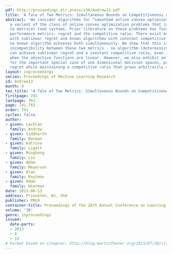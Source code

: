 ```yaml
---
pdf: http://proceedings.mlr.press/v30/Andrew13.pdf
title: 'A Tale of Two Metrics: Simultaneous Bounds on Competitiveness and Regret'
abstract: 'We consider algorithms for “smoothed online convex optimization” problems,
  a variant of the class of online convex optimization problems that is strongly related
  to metrical task systems. Prior literature on these problems has focused on two
  performance metrics: regret and the competitive ratio. There exist known algorithms
  with sublinear regret and known algorithms with constant competitive ratios; however,
  no known algorithm achieves both simultaneously. We show that this is due to a fundamental
  incompatibility between these two metrics - no algorithm (deterministic or randomized)
  can achieve sublinear regret and a constant competitive ratio, even in the case
  when the objective functions are linear. However, we also exhibit an algorithm that,
  for the important special case of one dimensional decision spaces, provides sublinear
  regret while maintaining a competitive ratio that grows arbitrarily slowly.'
layout: inproceedings
series: Proceedings of Machine Learning Research
id: Andrew13
month: 0
tex_title: 'A Tale of Two Metrics: Simultaneous Bounds on Competitiveness and Regret'
firstpage: 741
lastpage: 763
page: 741-763
order: 741
cycles: false
author:
- given: Lachlan
  family: Andrew
- given: Siddharth
  family: Barman
- given: Katrina
  family: Ligett
- given: Minghong
  family: Lin
- given: Adam
  family: Meyerson
- given: Alan
  family: Roytman
- given: Adam
  family: Wierman
date: 2013-06-13
address: Princeton, NJ, USA
publisher: PMLR
container-title: Proceedings of the 26th Annual Conference on Learning Theory
volume: '30'
genre: inproceedings
issued:
  date-parts:
  - 2013
  - 6
  - 13
# Format based on citeproc: http://blog.martinfenner.org/2013/07/30/citeproc-yaml-for-bibliographies/
---
```

